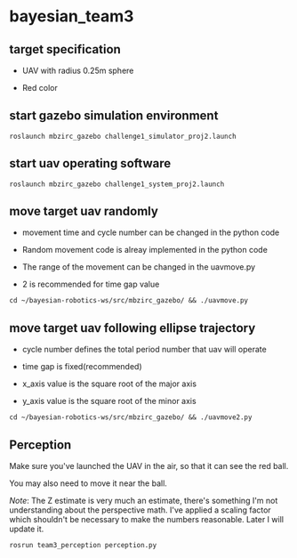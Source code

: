# bayesian_team3


## target specification

* UAV with radius 0.25m sphere

* Red color



## start gazebo simulation environment
```
roslaunch mbzirc_gazebo challenge1_simulator_proj2.launch
```

## start uav operating software
```
roslaunch mbzirc_gazebo challenge1_system_proj2.launch
```

## move target uav randomly

* movement time and cycle number can be changed in the python code

* Random movement code is alreay implemented in the python code

* The range of the movement can be changed in the uavmove.py

* 2 is recommended for time gap value

```
cd ~/bayesian-robotics-ws/src/mbzirc_gazebo/ && ./uavmove.py
```


## move target uav following ellipse trajectory

* cycle number defines the total period number that uav will operate

* time gap is fixed(recommended)

* x_axis value is the square root of the major axis

* y_axis value is the square root of the minor axis


```
cd ~/bayesian-robotics-ws/src/mbzirc_gazebo/ && ./uavmove2.py
```

## Perception

Make sure you've launched the UAV in the air, so that it can see the red ball.


You may also need to move it near the ball.


*Note*: The Z estimate is very much an estimate, there's something I'm not understanding
about the perspective math. I've applied a scaling factor which shouldn't be necessary to make the 
numbers reasonable. Later I will update it.

```
rosrun team3_perception perception.py
```
